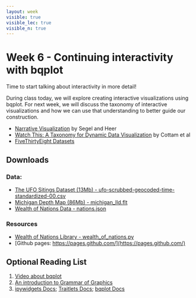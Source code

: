 ```yaml
---
layout: week
visible: true
visible_lec: true
visible_n: true
---
```


# Week 6 - Continuing interactivity with bqplot

Time to start talking about interactivity in more detail!

During class today, we will explore creating interactive visualizations using
bqplot.  For next week, we will discuss the taxonomy of interactive
visualizations and how we can use that understanding to better guide our
construction.

 * [Narrative Visualization](http://doi.org/10.1109/TVCG.2010.179) by Segel and
   Heer
 * [Watch This: A Taxonomy for Dynamic Data Visualization](http://doi.org/10.1109/VAST.2012.6400552) by Cottam et al
 * [FiveThirtyEight Datasets](https://github.com/fivethirtyeight/data)
 
## Downloads

### Data:

 * <a href="https://uiuc-ischool-dataviz.github.io/spring2019online/week04/data/ufo-scrubbed-geocoded-time-standardized-00.csv" download>The UFO Sitings Dataset (13Mb) - ufo-scrubbed-geocoded-time-standardized-00.csv</a>
 * <a href="https://uiuc-ischool-dataviz.github.io/spring2019online/week05/data/michigan_lld.flt" download>Michigan Depth Map (86Mb) - michigan_lld.flt</a>
 * <a href="https://uiuc-ischool-dataviz.github.io/spring2019online/week06/data_and_libs/nations.json" download>Wealth of Nations Data - nations.json</a>

### Resources

 * <a href='wealth_of_nations.py' download>Wealth of Nations Library - wealth_of_nations.py</a>
 * [Github pages: https://pages.github.com/](https://pages.github.com/)

## Optional Reading List

 1. <a href="https://www.youtube.com/watch?v=rraXF0EjRC8">Video about bqplot</a>
 1. <a href="https://towardsdatascience.com/a-comprehensive-guide-to-the-grammar-of-graphics-for-effective-visualization-of-multi-dimensional-1f92b4ed4149">An introduction to Grammar of Graphics</a>
 1. <a href="https://ipywidgets.readthedocs.io/en/latest/">ipywidgets Docs</a>; <a href="https://traitlets.readthedocs.io/en/stable/">Traitlets Docs</a>; <a href="https://bqplot.readthedocs.io/en/latest/">bqplot Docs</a>
